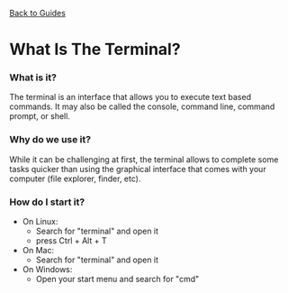 [Back to Guides](../README.md)
# What Is The Terminal?

### What is it?
The terminal is an interface that allows you to execute text based commands. It may also be called the console, command line, command prompt, or shell. 

### Why do we use it?
While it can be challenging at first, the terminal allows to complete some tasks quicker than using the graphical interface that comes with your computer (file explorer, finder, etc). 

### How do I start it?
  * On Linux:
    * Search for "terminal" and open it
    * press Ctrl + Alt + T
  * On Mac:
    * Search for "terminal" and open it
  * On Windows:
    * Open your start menu and search for "cmd"
